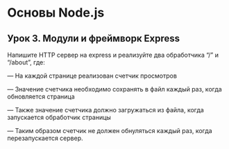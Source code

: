 # Основы Node.js

## Урок 3. Модули и фреймворк Express

Напишите HTTP сервер на express и реализуйте два обработчика “/” и “/about”, где:

— На каждой странице реализован счетчик просмотров

— Значение счетчика необходимо сохранять в файл каждый раз, когда обновляется страница

— Также значение счетчика должно загружаться из файла, когда запускается обработчик страницы

— Таким образом счетчик не должен обнуляться каждый раз, когда перезапускается сервер.
